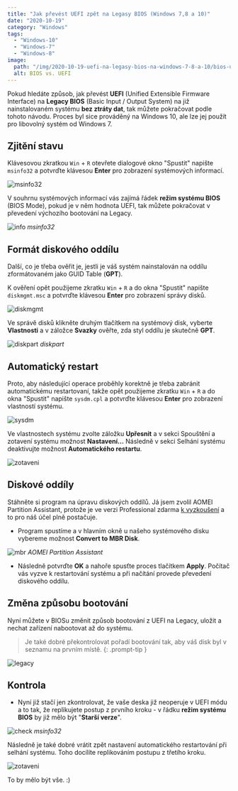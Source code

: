 ```yaml
---
title: "Jak převést UEFI zpět na Legasy BIOS (Windows 7,8 a 10)"
date: "2020-10-19"
category: "Windows"
tags: 
  - "Windows-10"
  - "Windows-7"
  - "Windows-8"
image:
  path: "/img/2020-10-19-uefi-na-legasy-bios-na-windows-7-8-a-10/bios-uefi.jpg"
  alt: BIOS vs. UEFI
---
```


Pokud hledáte způsob, jak převést **UEFI** (Unified Extensible Firmware Interface) na **Legacy BIOS** (Basic Input / Output System) na již nainstalovaném systému **bez ztráty dat**, tak můžete pokračovat podle tohoto návodu. Proces byl sice prováděný na Windows 10, ale lze jej použít pro libovolný systém od Windows 7.

## Zjitění stavu

Klávesovou zkratkou `Win` + `R` otevřete dialogové okno "Spustit" napište `msinfo32` a potvrďte klávesou **Enter** pro zobrazení systémových informací.

![msinfo32](/img/2020-10-19-uefi-na-legasy-bios-na-windows-7-8-a-10/msinfo32.png)

V souhrnu systémových informací vás zajímá řádek **režim systému BIOS** (BIOS Mode), pokud je v něm hodnota UEFI, tak můžete pokračovat v převedení výchozího bootování na Legacy.

![info](/img/2020-10-19-uefi-na-legasy-bios-na-windows-7-8-a-10/Snimek-obrazovky-2020-10-19-133910.png)
_msinfo32_

## Formát diskového oddílu

Další, co je třeba ověřit je, jestli je váš systém nainstalován na oddílu zformátovaném jako GUID Table (**GPT**).

K ověření opět použijeme zkratku `Win` + `R` a do okna "Spustit" napište `diskmgmt.msc` a potvrďte klávesou **Enter** pro zobrazení správy disků.

![diskmgmt](/img/2020-10-19-uefi-na-legasy-bios-na-windows-7-8-a-10/diskmgmt.png)

Ve správě disků klikněte druhým tlačítkem na systémový disk, vyberte **Vlastnosti** a v záložce **Svazky** ověřte, zda styl oddílu je skutečně **GPT**.

![diskpart](/img/2020-10-19-uefi-na-legasy-bios-na-windows-7-8-a-10/diskpart.png)
_diskpart_

## Automatický restart

Proto, aby následující operace proběhly korektně je třeba zabránit automatickému restartovaní, takže opět použijeme zkratku `Win` + `R` a do okna "Spustit" napište `sysdm.cpl` a potvrďte klávesou **Enter** pro zobrazení vlastností systému.

![sysdm](/img/2020-10-19-uefi-na-legasy-bios-na-windows-7-8-a-10/sysdm.png)

Ve vlastnostech systému zvolte záložku **Upřesnit** a v sekci Spouštění a zotavení systému možnost **Nastavení...** Následně v sekci Selhání systému deaktivujte možnost **Automatického restartu**.

![zotaveni](/img/2020-10-19-uefi-na-legasy-bios-na-windows-7-8-a-10/zotaveni.png)

## Diskové oddíly

Stáhněte si program na úpravu diskových oddílů. Já jsem zvolil AOMEI Partition Assistant, protože je ve verzi Professional zdarma [k vyzkoušení](http://www2.aomeisoftware.com/download/pa/PAssist_ProDemo.exe) a to pro náš účel plně postačuje.

- Program spustíme a v hlavním okně u našeho systémového disku vybereme možnost **Convert to MBR Disk**.

![mbr](/img/2020-10-19-uefi-na-legasy-bios-na-windows-7-8-a-10/convert-data-disk-to-mbr.png)
_AOMEI Partition Assistant_

- Následně potvrďte **OK** a nahoře spusťte proces tlačítkem **Apply**. Počítač vás vyzve k restartování systému a při načítání provede převedení diskového oddílu.

## Změna způsobu bootování

Nyní můžete v BIOSu změnit způsob bootování z UEFI na Legacy, uložit a nechat zařízení nabootovat až do systému.

> Je také dobré překontrolovat pořadí bootování tak, aby váš disk byl v seznamu na prvním místě.
{: .prompt-tip }

![legacy](/img/2020-10-19-uefi-na-legasy-bios-na-windows-7-8-a-10/bios-legacy.png)

## Kontrola

- Nyní již stačí jen zkontrolovat, že vaše deska již neoperuje v UEFI módu a to tak, že replikujete postup z prvního kroku - v řádku **režim systému BIOS** by již mělo být "**Starší verze**".

![check](/img/2020-10-19-uefi-na-legasy-bios-na-windows-7-8-a-10/Snimek-obrazovky-2020-10-19-135809.png)
_msinfo32_

Následně je také dobré vrátit zpět nastavení automatického restartování při selhání systému. Toho docílíte replikováním postupu z třetího kroku.

![zotaveni](/img/2020-10-19-uefi-na-legasy-bios-na-windows-7-8-a-10/zotaveni2.png)

To by mělo být vše. :)
